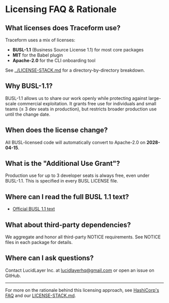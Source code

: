 # Licensing FAQ & Rationale

## What licenses does Traceform use?

Traceform uses a mix of licenses:
- **BUSL-1.1** (Business Source License 1.1) for most core packages
- **MIT** for the Babel plugin
- **Apache-2.0** for the CLI onboarding tool

See [../LICENSE-STACK.md](../LICENSE-STACK.md) for a directory-by-directory breakdown.

## Why BUSL-1.1?

BUSL-1.1 allows us to share our work openly while protecting against large-scale commercial exploitation. It grants free use for individuals and small teams (≤ 3 dev seats in production), but restricts broader production use until the change date.

## When does the license change?

All BUSL-licensed code will automatically convert to Apache-2.0 on **2028-04-15**.

## What is the "Additional Use Grant"?

Production use for up to 3 developer seats is always free, even under BUSL-1.1. This is specified in every BUSL LICENSE file.

## Where can I read the full BUSL 1.1 text?

- [Official BUSL 1.1 text](https://mariadb.com/bsl11/)

## What about third-party dependencies?

We aggregate and honor all third-party NOTICE requirements. See NOTICE files in each package for details.

## Where can I ask questions?

Contact LucidLayer Inc. at lucidlayerhq@gmail.com or open an issue on GitHub.

---

For more on the rationale behind this licensing approach, see [HashiCorp's FAQ](https://www.hashicorp.com/bsl-faq) and our [LICENSE-STACK.md](../LICENSE-STACK.md). 